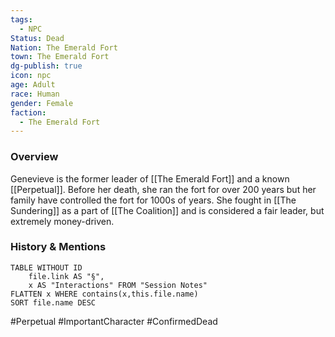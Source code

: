 ```yaml
---
tags:
  - NPC
Status: Dead
Nation: The Emerald Fort
town: The Emerald Fort
dg-publish: true
icon: npc
age: Adult
race: Human
gender: Female
faction:
  - The Emerald Fort
---
```


### Overview
Genevieve is the former leader of [[The Emerald Fort]] and a known [[Perpetual]]. Before her death, she ran the fort for over 200 years but her family have controlled the fort for 1000s of years. She fought in [[The Sundering]] as a part of [[The Coalition]] and is considered a fair leader, but extremely money-driven. 

### History & Mentions
```dataview
TABLE WITHOUT ID
	file.link AS "§", 
	x AS "Interactions" FROM "Session Notes"
FLATTEN x WHERE contains(x,this.file.name) 
SORT file.name DESC
```

#Perpetual #ImportantCharacter #ConfirmedDead